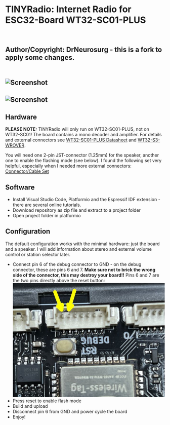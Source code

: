 # TINYRadio: Internet Radio for ESC32-Board WT32-SC01-PLUS<br><br>
## Author/Copyright: DrNeurosurg - this is a fork to apply some changes.<br><br>

## ![Screenshot](/images/screen.png)

## ![Screenshot](/images/Screen2.jpg)

## Hardware
**PLEASE NOTE:** TINYRadio will only run on WT32-SC01-PLUS, not on WT32-SC01!
The board contains a mono decoder and amplifier.
For details and external connectors see [WT32-SC01-PLUS Datasheet](https://www.marutsu.co.jp/contents/shop/marutsu/datasheet/khe_WT32-SC01-PLUS.pdf?srsltid=AfmBOoohYPBXUQcbwF3fNsmzJ99yOVGr-nubaThOd_DJB-lqxFCud59W) and [WT32-S3-WROVER](https://en.wireless-tag.com/product-item-17.html).

You will need one 2-pin JST-connector (1.25mm) for the speaker, another one to enable the flashing mode (see below). I found the following set very helpful, especially when I needed more external connectors:
[Connector/Cable Set](https://www.amazon.de/Steckverbinder-vorgecrimpte-kompatibel-PicoBlade-Silikonkabel/dp/B07S18D3RN)

## Software
- Install Visual Studio Code, Platformio and the Espressif IDF extension - there are several online tutorials.
- Download repository as zip file and extract to a project folder
- Open project folder in platformio

## Configuration
The default configuration works with the minimal hardware: just the board and a speaker.
I will add information about stereo and external volume control or station selector later.
- Connect pin 6 of the debug connector to GND - on the debug connector, these are pins 6 and 7. **Make sure not to brick the wrong side of the connector, this may destroy your board!!** Pins 6 and 7 are the two pins directly above the reset button:
![Debug Port](images/DebugPort.jpg)
- Press reset to enable flash mode
- Build and upload
- Disconnect pin 6 from GND and power cycle the board
- Enjoy!
